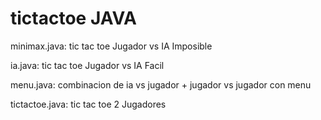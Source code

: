 # tictactoe JAVA
minimax.java: tic tac toe Jugador vs IA Imposible

ia.java: tic tac toe Jugador vs IA Facil

menu.java: combinacion de ia vs jugador + jugador vs jugador con menu

tictactoe.java: tic tac toe 2 Jugadores
